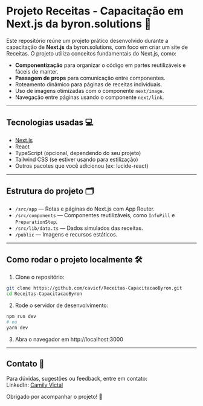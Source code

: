 # Projeto Receitas - Capacitação em Next.js da byron.solutions 🚀

Este repositório reúne um projeto prático desenvolvido durante a capacitação de **Next.js** da byron.solutions, com foco em criar um site de Receitas. O projeto utiliza conceitos fundamentais do Next.js, como:

- **Componentização** para organizar o código em partes reutilizáveis e fáceis de manter.
- **Passagem de props** para comunicação entre componentes.
- Roteamento dinâmico para páginas de receitas individuais.
- Uso de imagens otimizadas com o componente `next/image`.
- Navegação entre páginas usando o componente `next/link`.

---

## Tecnologias usadas 💻

- [Next.js](https://nextjs.org/)
- React
- TypeScript (opcional, dependendo do seu projeto)
- Tailwind CSS (se estiver usando para estilização)
- Outros pacotes que você adicionou (ex: lucide-react)

---

## Estrutura do projeto 🗂️

- `/src/app` — Rotas e páginas do Next.js com App Router.
- `/src/components` — Componentes reutilizáveis, como `InfoPill` e `PreparationStep`.
- `/src/lib/data.ts` — Dados simulados das receitas.
- `/public` — Imagens e recursos estáticos.

---

## Como rodar o projeto localmente 🛠️

1. Clone o repositório:
 ```bash
 git clone https://github.com/cavicf/Receitas-CapacitacaoByron.git
 cd Receitas-CapacitacaoByron
```
2. Rode o servidor de desenvolvimento:
```bash
npm run dev
# ou
yarn dev
```

3. Abra o navegador em http://localhost:3000



---

## Contato 👥
Para dúvidas, sugestões ou feedback, entre em contato:  
LinkedIn: [Camily Victal](www.linkedin.com/in/camily-victal)

Obrigado por acompanhar o projeto! 🚀
